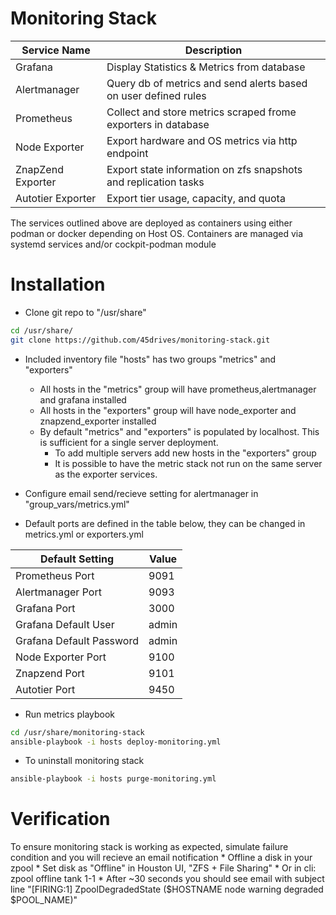 # Monitoring Stack

| Service Name      	| Description                                                     	|
|-------------------	|-----------------------------------------------------------------	|
| Grafana           	| Display Statistics & Metrics from database                      	|
| Alertmanager      	| Query db of metrics and send alerts based on user defined rules 	|
| Prometheus        	| Collect and store metrics scraped frome exporters in database   	|
| Node Exporter     	| Export hardware and OS metrics via http endpoint                	|
| ZnapZend Exporter 	| Export state information on zfs snapshots and replication tasks 	|
| Autotier Exporter 	| Export tier usage, capacity, and quota                          	|

The services outlined above are deployed as containers using either podman or docker depending on Host OS.
Containers are managed via systemd services and/or cockpit-podman module

# Installation

* Clone git repo to "/usr/share"
```sh
cd /usr/share/
git clone https://github.com/45drives/monitoring-stack.git
```
* Included inventory file "hosts" has two groups "metrics" and "exporters"
    * All hosts in the "metrics" group will have prometheus,alertmanager and grafana installed
    * All hosts in the "exporters" group will have node_exporter and znapzend_exporter installed
    * By default "metrics" and "exporters" is populated by localhost. This is sufficient for a single server deployment.
        * To add multiple servers add new hosts in the "exporters" group
        * It is possible to have the metric stack not run on the same server as the exporter services.

* Configure email send/recieve setting for alertmanager in "group_vars/metrics.yml"

* Default ports are defined in the table below, they can be changed in metrics.yml or exporters.yml

| Default Setting          	| Value 	|
|--------------------------	|-------	|
| Prometheus Port          	| 9091  	|
| Alertmanager Port        	| 9093  	|
| Grafana Port             	| 3000  	|
| Grafana Default User     	| admin 	|
| Grafana Default Password 	| admin 	|
| Node Exporter Port       	| 9100  	|
| Znapzend Port            	| 9101  	|
| Autotier Port            	| 9450  	|

* Run metrics playbook
```sh
cd /usr/share/monitoring-stack
ansible-playbook -i hosts deploy-monitoring.yml
```

* To uninstall monitoring stack
```sh
ansible-playbook -i hosts purge-monitoring.yml
```

# Verification

To ensure monitoring stack is working as expected, simulate failure condition and you will recieve an email notification
    * Offline a disk in your zpool
        * Set disk as "Offline" in Houston UI, "ZFS + File Sharing"
        * Or in cli: zpool offline tank 1-1
    * After ~30 seconds you should see email with subject line "[FIRING:1] ZpoolDegradedState ($HOSTNAME node warning degraded $POOL_NAME)"

